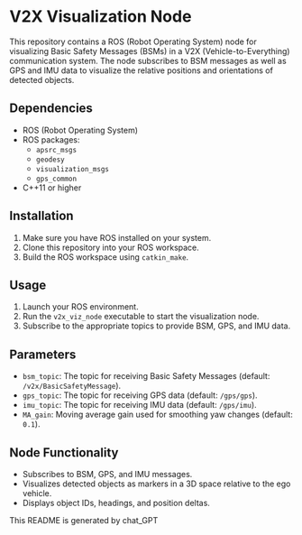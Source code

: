 # V2X Visualization Node

This repository contains a ROS (Robot Operating System) node for visualizing Basic Safety Messages (BSMs) in a V2X (Vehicle-to-Everything) communication system. The node subscribes to BSM messages as well as GPS and IMU data to visualize the relative positions and orientations of detected objects.

## Dependencies
- ROS (Robot Operating System)
- ROS packages:
  - `apsrc_msgs`
  - `geodesy`
  - `visualization_msgs`
  - `gps_common`
- C++11 or higher

## Installation
1. Make sure you have ROS installed on your system.
2. Clone this repository into your ROS workspace.
3. Build the ROS workspace using `catkin_make`.

## Usage
1. Launch your ROS environment.
2. Run the `v2x_viz_node` executable to start the visualization node.
3. Subscribe to the appropriate topics to provide BSM, GPS, and IMU data.

## Parameters
- `bsm_topic`: The topic for receiving Basic Safety Messages (default: `/v2x/BasicSafetyMessage`).
- `gps_topic`: The topic for receiving GPS data (default: `/gps/gps`).
- `imu_topic`: The topic for receiving IMU data (default: `/gps/imu`).
- `MA_gain`: Moving average gain used for smoothing yaw changes (default: `0.1`).

## Node Functionality
- Subscribes to BSM, GPS, and IMU messages.
- Visualizes detected objects as markers in a 3D space relative to the ego vehicle.
- Displays object IDs, headings, and position deltas.

This README is generated by chat_GPT